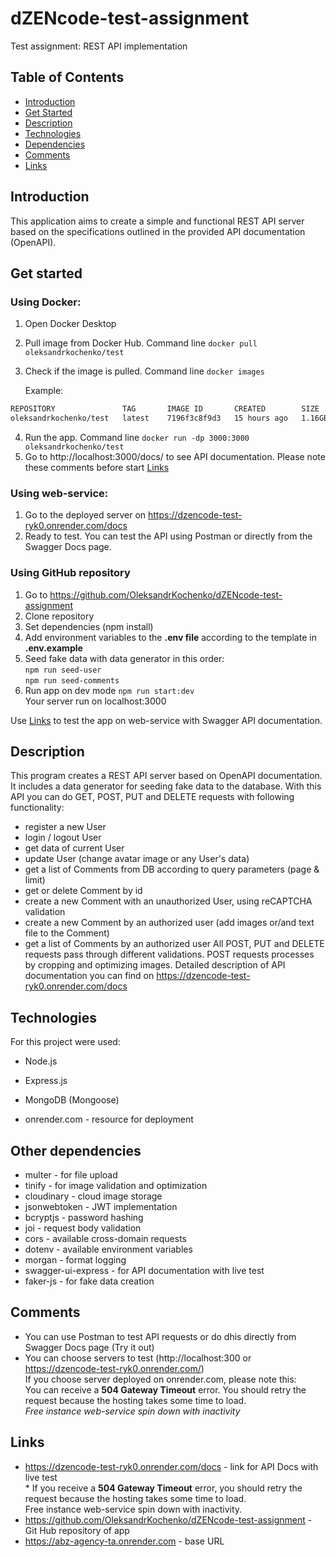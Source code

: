 # dZENcode-test-assignment

Test assignment: REST API implementation

## Table of Contents

- [Introduction](#introduction)
- [Get Started](#get-started)
- [Description](#description)
- [Technologies](#technologies)
- [Dependencies](#other-dependencies)
- [Comments](#comments)
- [Links](#links)

## Introduction

This application aims to create a simple and functional REST API server based on the specifications outlined in the provided API documentation (OpenAPI).

## Get started

### Using Docker:

1. Open Docker Desktop
2. Pull image from Docker Hub. Command line `docker pull oleksandrkochenko/test`
3. Сheck if the image is pulled. Command line `docker images`

   Example:

```bash
REPOSITORY               TAG       IMAGE ID       CREATED        SIZE
oleksandrkochenko/test   latest    7196f3c8f9d3   15 hours ago   1.16GB
```

4. Run the app. Command line `docker run -dp 3000:3000 oleksandrkochenko/test`
5. Go to http://localhost:3000/docs/ to see API documentation.
   Please note these comments before start [Links](#comments)

### Using web-service:

1. Go to the deployed server on https://dzencode-test-ryk0.onrender.com/docs
2. Ready to test. You can test the API using Postman or directly from the Swagger Docs page.

### Using GitHub repository

1. Go to https://github.com/OleksandrKochenko/dZENcode-test-assignment
2. Clone repository
3. Set dependencies (npm install)
4. Add environment variables to the **.env file** according to the template in **.env.example**
5. Seed fake data with data generator in this order:<br/>
   `npm run seed-user`<br/>
   `npm run seed-comments`
6. Run app on dev mode `npm run start:dev`<br/> Your server run on localhost:3000

Use [Links](#links) to test the app on web-service with Swagger API documentation.

## Description

This program creates a REST API server based on OpenAPI documentation. It includes a data generator for seeding fake data to the database.
With this API you can do GET, POST, PUT and DELETE requests with following functionality:

- register a new User
- login / logout User
- get data of current User
- update User (change avatar image or any User's data)
- get a list of Comments from DB according to query parameters (page & limit)
- get or delete Comment by id
- create a new Comment with an unauthorized User, using reCAPTCHA validation
- create a new Comment by an authorized user (add images or/and text file to the Comment)
- get a list of Comments by an authorized user
  All POST, PUT and DELETE requests pass through different validations. POST requests processes by cropping and optimizing images.
  Detailed description of API documentation you can find on https://dzencode-test-ryk0.onrender.com/docs

## Technologies

For this project were used:

- Node.js

- Express.js

- MongoDB (Mongoose)

- onrender.com - resource for deployment

## Other dependencies

- multer - for file upload
- tinify - for image validation and optimization
- cloudinary - cloud image storage
- jsonwebtoken - JWT implementation
- bcryptjs - password hashing
- joi - request body validation
- cors - available cross-domain requests
- dotenv - available environment variables
- morgan - format logging
- swagger-ui-express - for API documentation with live test
- faker-js - for fake data creation

## Comments

- You can use Postman to test API requests or do dhis directly from Swagger Docs page (Try it out)
- You can choose servers to test (http://localhost:300 or https://dzencode-test-ryk0.onrender.com/)<br/>
  If you choose server deployed on onrender.com, please note this:<br/>
  You can receive a **504 Gateway Timeout** error. You should retry the request because the hosting takes some time to load.
  <br/> _Free instance web-service spin down with inactivity_

## Links

- https://dzencode-test-ryk0.onrender.com/docs - link for API Docs with live test <br/> \* If you receive a **504 Gateway Timeout** error, you should retry the request because the hosting takes some time to load. <br/> Free instance web-service spin down with inactivity.
- https://github.com/OleksandrKochenko/dZENcode-test-assignment - Git Hub repository of app
- https://abz-agency-ta.onrender.com - base URL
